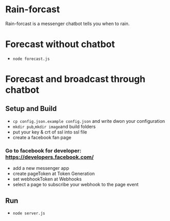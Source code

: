 # Rain-forcast
Rain-forcast is a messenger  chatbot tells you when to rain.

# Forecast without chatbot
* `node forecast.js`
# Forecast and broadcast through chatbot
## Setup and Build
* `cp config.json.example config.json` and write dwon your configuration
* `mkdir pub`,`mkdir image`and  build folders 
* put your key & crt of ssl into ssl file
* create a facebook fan page  
### Go to facebook for developer: https://developers.facebook.com/
* add a new messenger app
* create pageToken at Token Generation
* set webhookToken at Webhooks
* select a page to subscribe your webhook to the page event

## Run
* `node server.js`

